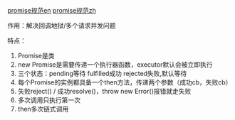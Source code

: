 [promise规范en](https://segmentfault.com/a/1190000002452115)
[promise规范zh](https://segmentfault.com/a/1190000002452115)

作用：解决回调地狱/多个请求并发问题

特点：

1. Promise是类
2. new Promise是需要传递一个执行器函数，executor默认会被立即执行
3. 三个状态：pending等待 fulfilled成功 rejected失败,默认等待
4. 每个Promise的实例都具备一个then方法，传递两个参数（成功cb，失败cb）
5. 失败reject() / 成功resolve()，throw new Error()报错就走失败
6. 多次调用只执行第一次
7. then多次链式调用
